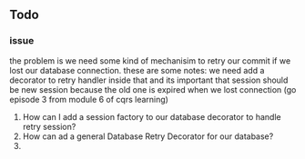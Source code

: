 ## Todo

### issue

the problem is we need some kind of mechanisim to retry our commit if we lost our database connection. these are some
notes:
we need add a decorator to retry handler inside that and its important that session should be new session because the
old one is expired when we lost connection
(go episode 3 from module 6 of cqrs learning)

1. How can I add a session factory to our database decorator to handle retry session?
2. How can ad a general Database Retry Decorator for our database?
3. 